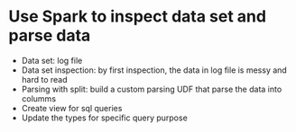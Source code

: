 # Use Spark to inspect data set and parse data
- Data set: log file
- Data set inspection: by first inspection, the data in log file is messy and hard to read
- Parsing with split: build a custom parsing UDF that parse the data into columms
- Create view for sql queries
- Update the types for specific query purpose

